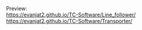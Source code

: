 Preview:
<br> https://evanjat2.github.io/TC-Software/Line_follower/
<br> https://evanjat2.github.io/TC-Software/Transporter/
